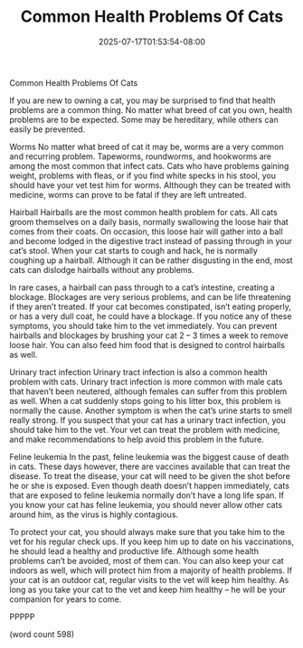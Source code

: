 ﻿---
title: "Common Health Problems Of Cats"
date: 2025-07-17T01:53:54-08:00
description: "Cats Tips for Web Success"
featured_image: "/images/Cats.jpg"
tags: ["Cats"]
---

Common Health Problems Of Cats

If you are new to owning a cat, you may be surprised to find that health problems are a common thing.  No matter what breed of cat you own, health problems are to be expected.  Some may be hereditary, while others can easily be prevented.

Worms
No matter what breed of cat it may be, worms are a very common and recurring problem.  Tapeworms, roundworms, and hookworms are among the most common that infect cats.  Cats who have problems gaining weight, problems with fleas, or if you find white specks in his stool, you should have your vet test him for worms.  Although they can be treated with medicine, worms can prove to be fatal if they are left untreated.

Hairball
Hairballs are the most common health problem for cats.  All cats groom themselves on a daily basis, normally swallowing the loose hair that comes from their coats.  On occasion, this loose hair will gather into a ball and become lodged in the digestive tract instead of passing through in your cat’s stool.  When your cat starts to cough and hack, he is normally coughing up a hairball.  Although it can be rather disgusting in the end, most cats can dislodge hairballs without any problems.

In rare cases, a hairball can pass through to a cat’s intestine, creating a blockage.  Blockages are very serious problems, and can be life threatening if they aren’t treated.  If your cat becomes constipated, isn’t eating properly, or has a very dull coat, he could have a blockage.  If you notice any of these symptoms, you should take him to the vet immediately.  You can prevent hairballs and blockages by brushing your cat 2 – 3 times a week to remove loose hair.  You can also feed him food that is designed to control hairballs as well.

Urinary tract infection
Urinary tract infection is also a common health problem with cats.  Urinary tract infection is more common with male cats that haven’t been neutered, although females can suffer from this problem as well.  When a cat suddenly stops going to his litter box, this problem is normally the cause.  Another symptom is when the cat’s urine starts to smell really strong.  If you suspect that your cat has a urinary tract infection, you should take him to the vet.  Your vet can treat the problem with medicine, and make recommendations to help avoid this problem in the future.

Feline leukemia
In the past, feline leukemia was the biggest cause of death in cats. These days however, there are vaccines available that can treat the disease.  To treat the disease, your cat will need to be given the shot before he or she is exposed.  Even though death doesn’t happen immediately, cats that are exposed to feline leukemia normally don’t have a long life span.  If you know your cat has feline leukemia, you should never allow other cats around him, as the virus is highly contagious.

To protect your cat, you should always make sure that you take him to the vet for his regular check ups.  If you keep him up to date on his vaccinations, he should lead a healthy and productive life.  Although some health problems can’t be avoided, most of them can.  You can also keep your cat indoors as well, which will protect him from a majority of health problems.  If your cat is an outdoor cat, regular visits to the vet will keep him healthy.  As long as you take your cat to the vet and keep him healthy – he will be your companion for years to come.

PPPPP

(word count 598)
